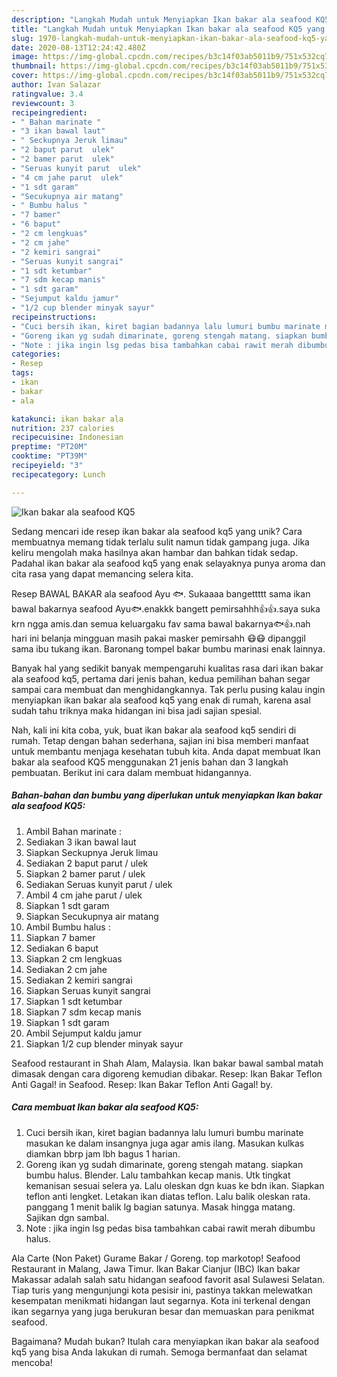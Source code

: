```yaml
---
description: "Langkah Mudah untuk Menyiapkan Ikan bakar ala seafood KQ5 yang Bikin Ngiler"
title: "Langkah Mudah untuk Menyiapkan Ikan bakar ala seafood KQ5 yang Bikin Ngiler"
slug: 1970-langkah-mudah-untuk-menyiapkan-ikan-bakar-ala-seafood-kq5-yang-bikin-ngiler
date: 2020-08-13T12:24:42.480Z
image: https://img-global.cpcdn.com/recipes/b3c14f03ab5011b9/751x532cq70/ikan-bakar-ala-seafood-kq5-foto-resep-utama.jpg
thumbnail: https://img-global.cpcdn.com/recipes/b3c14f03ab5011b9/751x532cq70/ikan-bakar-ala-seafood-kq5-foto-resep-utama.jpg
cover: https://img-global.cpcdn.com/recipes/b3c14f03ab5011b9/751x532cq70/ikan-bakar-ala-seafood-kq5-foto-resep-utama.jpg
author: Ivan Salazar
ratingvalue: 3.4
reviewcount: 3
recipeingredient:
- " Bahan marinate "
- "3 ikan bawal laut"
- " Seckupnya Jeruk limau"
- "2 baput parut  ulek"
- "2 bamer parut  ulek"
- "Seruas kunyit parut  ulek"
- "4 cm jahe parut  ulek"
- "1 sdt garam"
- "Secukupnya air matang"
- " Bumbu halus "
- "7 bamer"
- "6 baput"
- "2 cm lengkuas"
- "2 cm jahe"
- "2 kemiri sangrai"
- "Seruas kunyit sangrai"
- "1 sdt ketumbar"
- "7 sdm kecap manis"
- "1 sdt garam"
- "Sejumput kaldu jamur"
- "1/2 cup blender minyak sayur"
recipeinstructions:
- "Cuci bersih ikan, kiret bagian badannya lalu lumuri bumbu marinate masukan ke dalam insangnya juga agar amis ilang. Masukan kulkas diamkan bbrp jam lbh bagus 1 harian."
- "Goreng ikan yg sudah dimarinate, goreng stengah matang. siapkan bumbu halus. Blender. Lalu tambahkan kecap manis. Utk tingkat kemanisan sesuai selera ya. Lalu oleskan dgn kuas ke bdn ikan. Siapkan teflon anti lengket. Letakan ikan diatas teflon. Lalu balik oleskan rata. panggang 1 menit balik lg bagian satunya. Masak hingga matang. Sajikan dgn sambal."
- "Note : jika ingin lsg pedas bisa tambahkan cabai rawit merah dibumbu halus."
categories:
- Resep
tags:
- ikan
- bakar
- ala

katakunci: ikan bakar ala 
nutrition: 237 calories
recipecuisine: Indonesian
preptime: "PT20M"
cooktime: "PT39M"
recipeyield: "3"
recipecategory: Lunch

---
```



![Ikan bakar ala seafood KQ5](https://img-global.cpcdn.com/recipes/b3c14f03ab5011b9/751x532cq70/ikan-bakar-ala-seafood-kq5-foto-resep-utama.jpg)

Sedang mencari ide resep ikan bakar ala seafood kq5 yang unik? Cara membuatnya memang tidak terlalu sulit namun tidak gampang juga. Jika keliru mengolah maka hasilnya akan hambar dan bahkan tidak sedap. Padahal ikan bakar ala seafood kq5 yang enak selayaknya punya aroma dan cita rasa yang dapat memancing selera kita.

Resep BAWAL BAKAR ala seafood Ayu 🐟. Sukaaaa bangettttt sama ikan bawal bakarnya seafood Ayu🐟.enakkk bangett pemirsahhh👍👍.saya suka krn ngga amis.dan semua keluargaku fav sama bawal bakarnya🐟👍.nah hari ini belanja mingguan masih pakai masker pemirsahh 😷😷 dipanggil sama ibu tukang ikan. Baronang tompel bakar bumbu marinasi enak lainnya.

Banyak hal yang sedikit banyak mempengaruhi kualitas rasa dari ikan bakar ala seafood kq5, pertama dari jenis bahan, kedua pemilihan bahan segar sampai cara membuat dan menghidangkannya. Tak perlu pusing kalau ingin menyiapkan ikan bakar ala seafood kq5 yang enak di rumah, karena asal sudah tahu triknya maka hidangan ini bisa jadi sajian spesial.


Nah, kali ini kita coba, yuk, buat ikan bakar ala seafood kq5 sendiri di rumah. Tetap dengan bahan sederhana, sajian ini bisa memberi manfaat untuk membantu menjaga kesehatan tubuh kita. Anda dapat membuat Ikan bakar ala seafood KQ5 menggunakan 21 jenis bahan dan 3 langkah pembuatan. Berikut ini cara dalam membuat hidangannya.

<!--inarticleads1-->

##### Bahan-bahan dan bumbu yang diperlukan untuk menyiapkan Ikan bakar ala seafood KQ5:

1. Ambil  Bahan marinate :
1. Sediakan 3 ikan bawal laut
1. Siapkan  Seckupnya Jeruk limau
1. Sediakan 2 baput parut / ulek
1. Siapkan 2 bamer parut / ulek
1. Sediakan Seruas kunyit parut / ulek
1. Ambil 4 cm jahe parut / ulek
1. Siapkan 1 sdt garam
1. Siapkan Secukupnya air matang
1. Ambil  Bumbu halus :
1. Siapkan 7 bamer
1. Sediakan 6 baput
1. Siapkan 2 cm lengkuas
1. Sediakan 2 cm jahe
1. Sediakan 2 kemiri sangrai
1. Siapkan Seruas kunyit sangrai
1. Siapkan 1 sdt ketumbar
1. Siapkan 7 sdm kecap manis
1. Siapkan 1 sdt garam
1. Ambil Sejumput kaldu jamur
1. Siapkan 1/2 cup blender minyak sayur


Seafood restaurant in Shah Alam, Malaysia. Ikan bakar bawal sambal matah dimasak dengan cara digoreng kemudian dibakar. Resep: Ikan Bakar Teflon Anti Gagal! in Seafood. Resep: Ikan Bakar Teflon Anti Gagal! by. 

<!--inarticleads2-->

##### Cara membuat Ikan bakar ala seafood KQ5:

1. Cuci bersih ikan, kiret bagian badannya lalu lumuri bumbu marinate masukan ke dalam insangnya juga agar amis ilang. Masukan kulkas diamkan bbrp jam lbh bagus 1 harian.
1. Goreng ikan yg sudah dimarinate, goreng stengah matang. siapkan bumbu halus. Blender. Lalu tambahkan kecap manis. Utk tingkat kemanisan sesuai selera ya. Lalu oleskan dgn kuas ke bdn ikan. Siapkan teflon anti lengket. Letakan ikan diatas teflon. Lalu balik oleskan rata. panggang 1 menit balik lg bagian satunya. Masak hingga matang. Sajikan dgn sambal.
1. Note : jika ingin lsg pedas bisa tambahkan cabai rawit merah dibumbu halus.


Ala Carte (Non Paket) Gurame Bakar / Goreng. top markotop! Seafood Restaurant in Malang, Jawa Timur. Ikan Bakar Cianjur (IBC) Ikan bakar Makassar adalah salah satu hidangan seafood favorit asal Sulawesi Selatan. Tiap turis yang mengunjungi kota pesisir ini, pastinya takkan melewatkan kesempatan menikmati hidangan laut segarnya. Kota ini terkenal dengan ikan segarnya yang juga berukuran besar dan memuaskan para penikmat seafood. 

Bagaimana? Mudah bukan? Itulah cara menyiapkan ikan bakar ala seafood kq5 yang bisa Anda lakukan di rumah. Semoga bermanfaat dan selamat mencoba!
